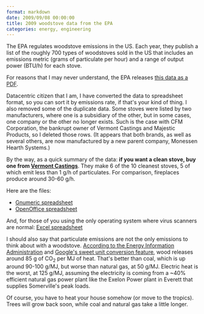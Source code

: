 ```yaml
---
format: markdown
date: 2009/09/08 00:00:00
title: 2009 woodstove data from the EPA
categories: energy, engineering
---
```

The EPA regulates woodstove emissions in the US. Each year, they publish a list of the roughly 700 types of woodstoves sold in the US that includes an emissions metric (grams of particulate per hour) and a range of output power (BTU/h)  for each stove.

For reasons that I may never understand, the EPA releases <a href="http://www.epa.gov/oecaerth/resources/publications/monitoring/caa/woodstoves/certifiedwood.pdf">this data as a PDF</a>.

Datacentric citizen that I am, I have converted the data to spreadsheet format, so you can sort it by emissions rate, if that's your kind of thing. I also removed some of the duplicate data. Some stoves were listed by two manufacturers, where one is a subsidiary of the other, but in some cases, one company or the other no longer exists. Such is the case with CFM Corporation, the bankrupt owner of Vermont Castings and Majestic Products, so I deleted those rows. (It appears that both brands, as well as several others, are now manufactured by a new parent company, Monessen Hearth Systems.)

By the way, as a quick summary of the data: **if you want a clean stove, buy one from <a href="http://www.vermontcastings.com">Vermont Castings</a>**. They make 6 of the 10 cleanest stoves, 5 of which emit less than 1 g/h of particulates. For comparison, fireplaces produce around 30-60 g/h.

Here are the files:

* [Gnumeric spreadsheet][1]
* [OpenOffice spreadsheet][2]

And, for those of you using the only operating system where virus scanners are normal: [Excel spreadsheet][3]

I should also say that particulate emissions are not the only emissions to think about with a woodstove. <a href="http://www.eia.doe.gov/oiaf/1605/coefficients.html">According to the Energy Information Administration</a> and <a href="http://www.google.com/search?q=195+pounds+per+1000000+BTU+in+g+per+megajoule">Google's sweet unit conversion feature</a>, wood releases around 85 g of CO<sub>2</sub> per MJ of heat. That's better than coal, which is up around 90-100 g/MJ, but worse than natural gas, at 50 g/MJ. Electric heat is the worst, at 125 g/MJ, assuming the electricity is coming from a ~40% efficient natural gas power plant like the Exelon Power plant in Everett that supplies Somerville's peak loads.

Of course, you have to heat your house somehow (or move to the tropics). Trees will grow back soon, while coal and natural gas take a little longer.

[1]: http://pingswept.org/files/Woodstoves_EPA_2009.gnumeric
[2]: http://pingswept.org/files/Woodstoves_EPA_2009.ods
[3]: http://pingswept.org/files/Woodstoves_EPA_2009.xls
